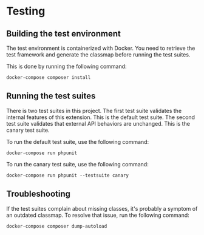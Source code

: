 # Testing

## Building the test environment

The test environment is containerized with Docker.
You need to retrieve the test framework and generate the classmap before running the test suites.

This is done by running the following command:
```
docker-compose composer install
```

## Running the test suites

There is two test suites in this project.
The first test suite validates the internal features of this extension.
This is the default test suite.
The second test suite validates that external API behaviors are unchanged.
This is the canary test suite.

To run the default test suite, use the following command:
```
docker-compose run phpunit
```

To run the canary test suite, use the following command:
```
docker-compose run phpunit --testsuite canary
```

## Troubleshooting

If the test suites complain about missing classes, it's probably a symptom of an outdated classmap.
To resolve that issue, run the following command:
```
docker-compose composer dump-autoload
```
